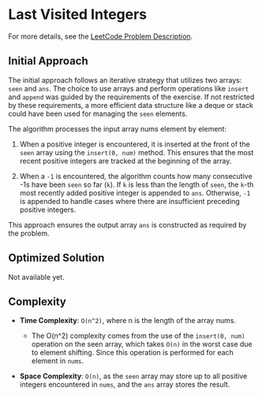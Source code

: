 # Last Visited Integers

For more details, see the [LeetCode Problem Description](https://leetcode.com/problems/last-visited-integers/description/).

## Initial Approach

The initial approach follows an iterative strategy that utilizes two arrays: `seen` and `ans`. The choice to use arrays and perform operations like `insert` and `append` was guided by the requirements of the exercise. If not restricted by these requirements, a more efficient data structure like a deque or stack could have been used for managing the `seen` elements.

The algorithm processes the input array nums element by element:

1. When a positive integer is encountered, it is inserted at the front of the `seen` array using the `insert(0, num)` method. This ensures that the most recent positive integers are tracked at the beginning of the array.

1. When a `-1` is encountered, the algorithm counts how many consecutive -1s have been `seen` so far (`k`). If `k` is less than the length of `seen`, the `k`-th most recently added positive integer is appended to `ans`. Otherwise, `-1` is appended to handle cases where there are insufficient preceding positive integers.

This approach ensures the output array `ans` is constructed as required by the problem.

## Optimized Solution

Not available yet.

## Complexity

- **Time Complexity**: `O(n^2)`, where n is the length of the array nums.

  - The O(n^2) complexity comes from the use of the `insert(0, num)` operation on the seen array, which takes `O(n)` in the worst case due to element shifting. Since this operation is performed for each element in `nums`.

- **Space Complexity**: `O(n)`, as the `seen` array may store up to all positive integers encountered in `nums`, and the `ans` array stores the result.
